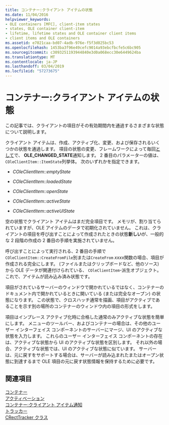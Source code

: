 ```yaml
---
title: コンテナー:クライアント アイテムの状態
ms.date: 11/04/2016
helpviewer_keywords:
- OLE containers [MFC], client-item states
- states, OLE container client-item
- lifetime, lifetime states and OLE container client items
- client items and OLE containers
ms.assetid: e7021caa-bd07-4adb-976e-f5f3d025bc53
ms.openlocfilehash: 1453ba3f96e49cefc9014a93ebcfbcfe5c6bc905
ms.sourcegitcommit: c3093251193944840e3d0a068ecc30e6449624ba
ms.translationtype: MT
ms.contentlocale: ja-JP
ms.lasthandoff: 03/04/2019
ms.locfileid: "57273675"
---
```

# <a name="containers-client-item-states"></a>コンテナー:クライアント アイテムの状態

この記事では、クライアントの項目がその有効期間内を通過するさまざまな状態について説明します。

クライアント アイテムは、作成、アクティブ化、変更、および保存されるいくつかの状態を通過します。 項目の状態の変更、フレームワークによって毎回[として](../mfc/reference/coleclientitem-class.md#onchange)で、 **OLE_CHANGED_STATE**通知します。 2 番目のパラメーターの値は、`COleClientItem::ItemState`列挙体。 次のいずれかを指定できます。

- *COleClientItem::emptyState*

- *COleClientItem::loadedState*

- *COleClientItem::openState*

- *COleClientItem::activeState*

- *COleClientItem::activeUIState*

空の状態でクライアント アイテムはまだ完全項目です。 メモリが、割り当てられていますが、OLE アイテムのデータで初期化されていません。 これは、クライアントの項目を呼び出すことによって作成されたときの状態**新しい**が、一般的な 2 段階の作成の 2 番目の手順を実施されていません。

呼び出すことによって実行される、2 番目の手順で`COleClientItem::CreateFromFile`別または`CreateFrom` *xxxx*関数の場合、項目が作成される完全にします。 (ファイルまたはクリップボードなど、他のソース) から OLE データが関連付けられている、 `COleClientItem`-派生オブジェクト。 これで、アイテムが読み込み済み状態です。

項目がされているサーバーのウィンドウで開かれているではなく、コンテナーのドキュメント内で開かれているときに開いている (または完全なオープン) の状態になります。 この状態で、クロスハッチ通常を描画、項目がアクティブであることを示す別の場所のコンテナーのウィンドウ内の項目の形式をします。

項目はインプレース アクティブ化時に合格した通常のみアクティブな状態を簡単にします。 メニューのツールバー、およびコンテナーの場合は、その他のユーザー インターフェイス コンポーネントのサーバーにマージ、UI のアクティブな状態を入力します。 これらのユーザー インターフェイス コンポーネントの存在は、アクティブな状態から UI のアクティブな状態を区別します。 それ以外の場合、アクティブな状態では、UI のアクティブな状態に似ています。 サーバーは、元に戻すをサポートする場合は、サーバーが読み込まれたまたはオープン状態に到達するまで OLE 項目の元に戻す状態情報を保持するために必要です。

## <a name="see-also"></a>関連項目

[コンテナー](../mfc/containers.md)<br/>
[アクティベーション](../mfc/activation-cpp.md)<br/>
[コンテナー:クライアント アイテム通知](../mfc/containers-client-item-notifications.md)<br/>
[トラッカー](../mfc/trackers.md)<br/>
[CRectTracker クラス](../mfc/reference/crecttracker-class.md)
